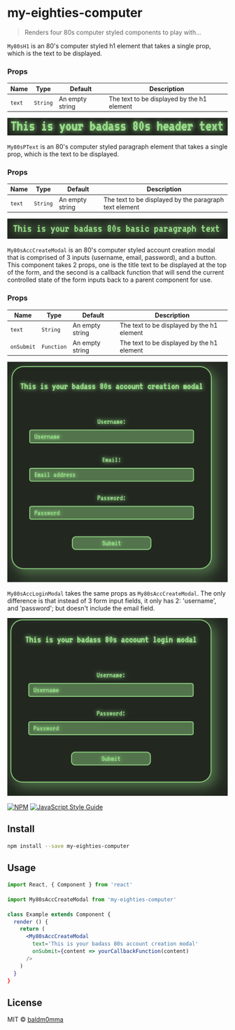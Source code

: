 # my-eighties-computer

> Renders four 80s computer styled components to play with...

`My80sH1` is an 80's computer styled h1 element that takes a single prop, which is the text to be displayed.

### Props
| Name | Type | Default | Description |
| ---- | ---- | ------- | ----------- |
| `text` | `String` | An empty string | The text to be displayed by the h1 element |

![My80sH1 Component](./assets/My80sH1.png)

`My80sPText` is an 80's computer styled paragraph element that takes a single prop, which is the text to be displayed.

### Props
| Name | Type | Default | Description |
| ---- | ---- | ------- | ----------- |
| `text` | `String` | An empty string | The text to be displayed by the paragraph text element |

![My80sPText Component](./assets/My80sPText.png)

`My80sAccCreateModal` is an 80's computer styled account creation modal that is comprised of 3 inputs (username, email, password), and a button. This component takes 2 props, one is the title text to be displayed at the top of the form, and the second is a callback function that will send the current controlled state of the form inputs back to a parent component for use.

### Props
| Name | Type | Default | Description |
| ---- | ---- | ------- | ----------- |
| `text` | `String` | An empty string | The text to be displayed by the h1 element |
| `onSubmit` | `Function` | An empty string | The text to be displayed by the h1 element |

![My80sAccCreateModal Component](./assets/My80sAccCreateModal.png)

`My80sAccLoginModal` takes the same props as `My80sAccCreateModal`. The only difference is that instead of 3 form input fields, it only has 2: 'username', and 'password'; but doesn't include the email field.

![My80sAccLoginModal Component](./assets/My80sAccLoginModal.png)

[![NPM](https://img.shields.io/npm/v/my-eighties-computer.svg)](https://www.npmjs.com/package/my-eighties-computer) [![JavaScript Style Guide](https://img.shields.io/badge/code_style-standard-brightgreen.svg)](https://standardjs.com)

## Install

```bash
npm install --save my-eighties-computer
```

## Usage

```jsx
import React, { Component } from 'react'

import My80sAccCreateModal from 'my-eighties-computer'

class Example extends Component {
  render () {
    return (
      <My80sAccCreateModal 
        text='This is your badass 80s account creation modal' 
        onSubmit={content => yourCallbackFunction(content) 
      />
    )
  }
}
```

## License

MIT © [baldm0mma](https://github.com/baldm0mma)
